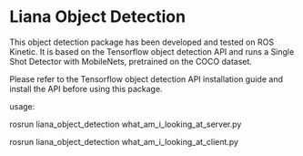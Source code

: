 # Liana Object Detection

This object detection package has been developed and tested on ROS Kinetic.
It is based on the Tensorflow object detection API and runs a 
Single Shot Detector with MobileNets, pretrained on the COCO dataset.

Please refer to the Tensorflow object detection API installation guide 
and install the API before using this package.

usage:

rosrun liana_object_detection what_am_i_looking_at_server.py

rosrun liana_object_detection what_am_i_looking_at_client.py
